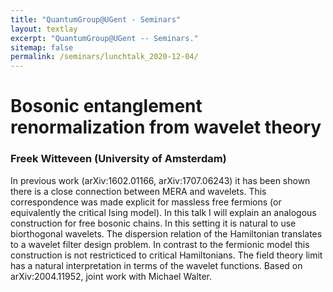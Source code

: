```yaml
---
title: "QuantumGroup@UGent - Seminars"
layout: textlay
excerpt: "QuantumGroup@UGent -- Seminars."
sitemap: false
permalink: /seminars/lunchtalk_2020-12-04/
---
```


# Bosonic entanglement renormalization from wavelet theory
### Freek Witteveen (University of Amsterdam)

In previous work (arXiv:1602.01166, arXiv:1707.06243) it has been shown there is a close connection between MERA and wavelets. This correspondence was made explicit for massless free fermions (or equivalently the critical Ising model). In this talk I will explain an analogous construction for free bosonic chains. In this setting it is natural to use biorthogonal wavelets. The dispersion relation of the Hamiltonian translates to a wavelet filter design problem. In contrast to the fermionic model this construction is not restricticed to critical Hamiltonians. The field theory limit has a natural interpretation in terms of the wavelet functions. Based on arXiv:2004.11952, joint work with Michael Walter.